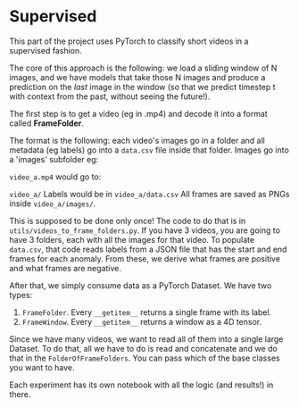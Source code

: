 # Supervised
This part of the project uses PyTorch to classify short videos in a supervised fashion.

The core of this approach is the following: we load a sliding window of N images,
and we have models that take those N images and produce a prediction on the
*last* image in the window (so that we predict timestep t with context from the past, without seeing the future!).

The first step is to get a video (eg in .mp4) and decode it into a format called **FrameFolder**.

The format is the following: each video's images go in a folder and all metadata (eg labels) go into a `data.csv` file inside that folder. Images go into a 'images' subfolder eg:

`video_a.mp4` would go to:

`video_a/`
Labels would be in `video_a/data.csv`
All frames are saved as PNGs inside `video_a/images/`.


This is supposed to be done only once! The code to do that is in `utils/videos_to_frame_folders.py`. If you have 3 videos, you are going to have 3 folders, each with all the images for that video. To populate `data.csv`, that code reads labels from a JSON file that has the start and end frames for each anomaly. From these, we derive what frames are positive and what frames are negative.

After that, we simply consume data as a PyTorch Dataset. We have two types:

1. `FrameFolder`. Every `__getitem__` returns a single frame with its label.
2. `FrameWindow`. Every `__getitem__` returns a window as a 4D tensor.

Since we have many videos, we want to read all of them into a single large Dataset.
To do that, all we have to do is read and concatenate and we do that in the `FolderOfFrameFolders`.
You can pass which of the base classes you want to have.

Each experiment has its own notebook with all the logic (and results!) in there.
